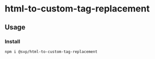 # html-to-custom-tag-replacement



## Usage

### Install

```bash
npm i @svp/html-to-custom-tag-replacement
```
